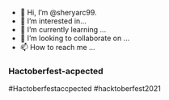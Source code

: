 - 👋 Hi, I’m @sheryarc99.
- 👀 I’m interested in...
- 🌱 I’m currently learning ...
- 💞️ I’m looking to collaborate on ...
- 📫 How to reach me ...
<!---
<!---
happy code
<!---
sheryarc99/sheryarc99 is a ✨ special ✨ repository because its `README.md` (this file) appears on your GitHub profile.
You can click the Preview link to take a look at your changes.
--->
### Hactoberfest-acpected
#Hactoberfestaccpected
#hacktoberfest2021
